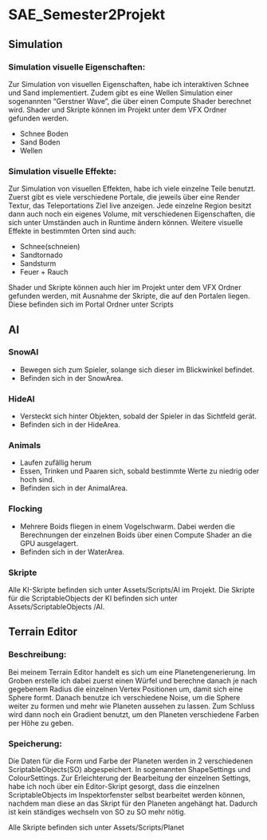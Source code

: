 # SAE_Semester2Projekt


## Simulation
### Simulation visuelle Eigenschaften:
Zur Simulation von visuellen Eigenschaften, habe ich interaktiven Schnee und Sand
implementiert. Zudem gibt es eine Wellen Simulation einer sogenannten “Gerstner Wave”,
die über einen Compute Shader berechnet wird.
Shader und Skripte können im Projekt unter dem VFX Ordner gefunden werden.
- Schnee Boden
- Sand Boden
- Wellen

### Simulation visuelle Effekte:
Zur Simulation von visuellen Effekten, habe ich viele einzelne Teile benutzt.
Zuerst gibt es viele verschiedene Portale, die jeweils über eine Render Textur, das
Teleportations Ziel live anzeigen.
Jede einzelne Region besitzt dann auch noch ein eigenes Volume, mit verschiedenen
Eigenschaften, die sich unter Umständen auch in Runtime ändern können.
Weitere visuelle Effekte in bestimmten Orten sind auch:
- Schnee(schneien)
- Sandtornado
- Sandsturm
- Feuer + Rauch
  
Shader und Skripte können auch hier im Projekt unter dem VFX Ordner gefunden werden,
mit Ausnahme der Skripte, die auf den Portalen liegen. Diese befinden sich im Portal Ordner
unter Scripts

## AI
### SnowAI
- Bewegen sich zum Spieler, solange sich dieser im Blickwinkel befindet.
- Befinden sich in der SnowArea.
### HideAI
- Versteckt sich hinter Objekten, sobald der Spieler in das Sichtfeld gerät.
- Befinden sich in der HideArea.
### Animals
- Laufen zufällig herum
- Essen, Trinken und Paaren sich, sobald bestimmte Werte zu niedrig oder
hoch sind.
- Befinden sich in der AnimalArea.
### Flocking
- Mehrere Boids fliegen in einem Vogelschwarm. Dabei werden die
Berechnungen der einzelnen Boids über einen Compute Shader an die GPU
ausgelagert.
- Befinden sich in der WaterArea.

### Skripte
Alle KI-Skripte befinden sich unter Assets/Scripts/AI im Projekt.
Die Skripte für die ScriptableObjects der KI befinden sich unter Assets/ScriptableObjects /AI.

## Terrain Editor
### Beschreibung:

Bei meinem Terrain Editor handelt es sich um eine Planetengenerierung. Im Groben erstelle
ich dabei zuerst einen Würfel und berechne danach je nach gegebenem Radius die
einzelnen Vertex Positionen um, damit sich eine Sphere formt. Danach benutze ich
verschiedene Noise, um die Sphere weiter zu formen und mehr wie Planeten aussehen zu
lassen. Zum Schluss wird dann noch ein Gradient benutzt, um den Planeten verschiedene
Farben per Höhe zu geben.
### Speicherung:

Die Daten für die Form und Farbe der Planeten werden in 2 verschiedenen
ScriptableObjects(SO) abgespeichert. In sogenannten ShapeSettings und ColourSettings.
Zur Erleichterung der Bearbeitung der einzelnen Settings, habe ich noch über ein
Editor-Skript gesorgt, dass die einzelnen ScriptableObjects im Inspektorfenster selbst
bearbeitet werden können, nachdem man diese an das Skript für den Planeten angehängt
hat. Dadurch ist kein ständiges wechseln von SO zu SO mehr nötig.

Alle Skripte befinden sich unter Assets/Scripts/Planet
